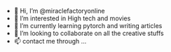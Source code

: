 - 👋 Hi, I’m @miraclefactoryonline
- 👀 I’m interested in High tech and movies
- 🌱 I’m currently learning pytorch and writing articles
- 💞️ I’m looking to collaborate on all the creative stuffs
- 📫 contact me through ...

<!---
miraclefactoryonline/miraclefactoryonline is a ✨ special ✨ repository because its `README.md` (this file) appears on your GitHub profile.
You can click the Preview link to take a look at your changes.
--->

